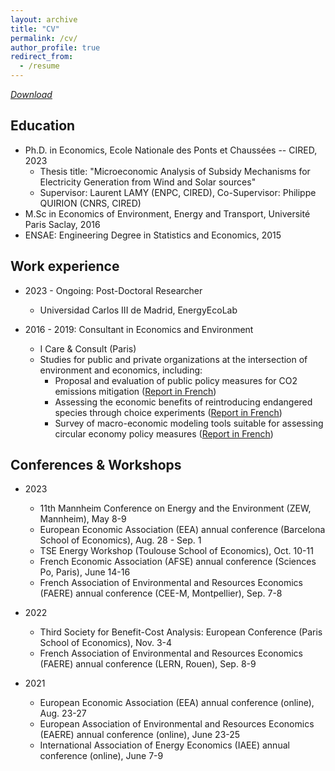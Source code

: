 ```yaml
---
layout: archive
title: "CV"
permalink: /cv/
author_profile: true
redirect_from:
  - /resume
---
```

<!-- Google tag (gtag.js) -->
<script async src="https://www.googletagmanager.com/gtag/js?id=G-Z7QB0ZV44P"></script>
<script>
  window.dataLayer = window.dataLayer || [];
  function gtag(){dataLayer.push(arguments);}
  gtag('js', new Date());

  gtag('config', 'G-Z7QB0ZV44P');
</script>

[*Download*](http://c-leblanc.github.io/files/CV_Leblanc_202312.pdf)

Education
------
* Ph.D. in Economics, Ecole Nationale des Ponts et Chaussées -- CIRED, 2023
  * Thesis title: "Microeconomic Analysis of Subsidy Mechanisms for Electricity Generation from Wind and Solar sources"
  * Supervisor: Laurent LAMY (ENPC, CIRED), Co-Supervisor: Philippe QUIRION (CNRS, CIRED)
* M.Sc in Economics of Environment, Energy and Transport, Université Paris Saclay, 2016
* ENSAE: Engineering Degree in Statistics and Economics, 2015

Work experience
------
* 2023 - Ongoing: Post-Doctoral Researcher
  * Universidad Carlos III de Madrid, EnergyEcoLab

* 2016 - 2019: Consultant in Economics and Environment
  * I Care & Consult (Paris)
  * Studies for public and private organizations at the intersection of environment and economics, including:
    * Proposal and evaluation of public policy measures for CO2 emissions mitigation ([Report in French](https://www.bioenergie-promotion.fr/wp-content/uploads/2017/11/ademe_bc_010306.pdf))
    * Assessing the economic benefits of reintroducing endangered species through choice experiments ([Report in French](https://www.ecologie.gouv.fr/sites/default/files/Efese%20-%20Recommandations%20%C3%A0%20partir%20du%20cas%20de%20la%20r%C3%A9introduction%20des%20vautours.pdf))
    * Survey of macro-economic modeling tools suitable for assessing circular economy policy measures ([Report in French](https://librairie.ademe.fr/dechets-economie-circulaire/817-modelisation-macroeconomique-appliquee-a-l-economie-circulaire.html))


Conferences & Workshops
------
* 2023
  * 11th Mannheim Conference on Energy and the Environment (ZEW, Mannheim), May 8-9
  * European Economic Association (EEA) annual conference (Barcelona School of Economics), Aug. 28 - Sep. 1
  * TSE Energy Workshop (Toulouse School of Economics), Oct. 10-11
  * French Economic Association (AFSE) annual conference (Sciences Po, Paris), June 14-16
  * French Association of Environmental and Resources Economics (FAERE) annual conference (CEE-M, Montpellier), Sep. 7-8

* 2022
  * Third Society for Benefit-Cost Analysis: European Conference (Paris School of Economics), Nov. 3-4
  * French Association of Environmental and Resources Economics (FAERE) annual conference (LERN, Rouen), Sep. 8-9

* 2021
  * European Economic Association (EEA) annual conference (online), Aug. 23-27
  * European Association of Environmental and Resources Economics (EAERE) annual conference (online), June 23-25
  * International Association of Energy Economics (IAEE) annual conference (online), June 7-9
